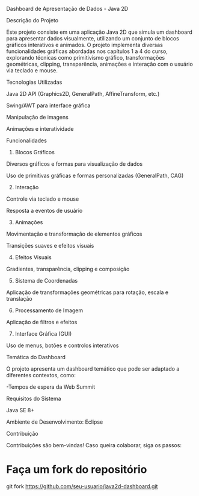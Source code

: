 Dashboard de Apresentação de Dados - Java 2D

Descrição do Projeto

Este projeto consiste em uma aplicação Java 2D que simula um dashboard para apresentar dados visualmente, utilizando um conjunto de blocos gráficos interativos e animados. O projeto implementa diversas funcionalidades gráficas abordadas nos capítulos 1 a 4 do curso, explorando técnicas como primitivismo gráfico, transformações geométricas, clipping, transparência, animações e interação com o usuário via teclado e mouse.

Tecnologias Utilizadas

Java 2D API (Graphics2D, GeneralPath, AffineTransform, etc.)

Swing/AWT para interface gráfica

Manipulação de imagens

Animações e interatividade

Funcionalidades

1. Blocos Gráficos

Diversos gráficos e formas para visualização de dados

Uso de primitivas gráficas e formas personalizadas (GeneralPath, CAG)

2. Interação

Controle via teclado e mouse

Resposta a eventos de usuário

3. Animações

Movimentação e transformação de elementos gráficos

Transições suaves e efeitos visuais

4. Efeitos Visuais

Gradientes, transparência, clipping e composição

5. Sistema de Coordenadas

Aplicação de transformações geométricas para rotação, escala e translação

6. Processamento de Imagem

Aplicação de filtros e efeitos

7. Interface Gráfica (GUI)

Uso de menus, botões e controlos interativos

Temática do Dashboard

O projeto apresenta um dashboard temático que pode ser adaptado a diferentes contextos, como:

-Tempos de espera da Web Summit

Requisitos do Sistema

Java SE 8+

Ambiente de Desenvolvimento: Eclipse 

Contribuição

Contribuições são bem-vindas! Caso queira colaborar, siga os passos:

# Faça um fork do repositório
git fork https://github.com/seu-usuario/java2d-dashboard.git

